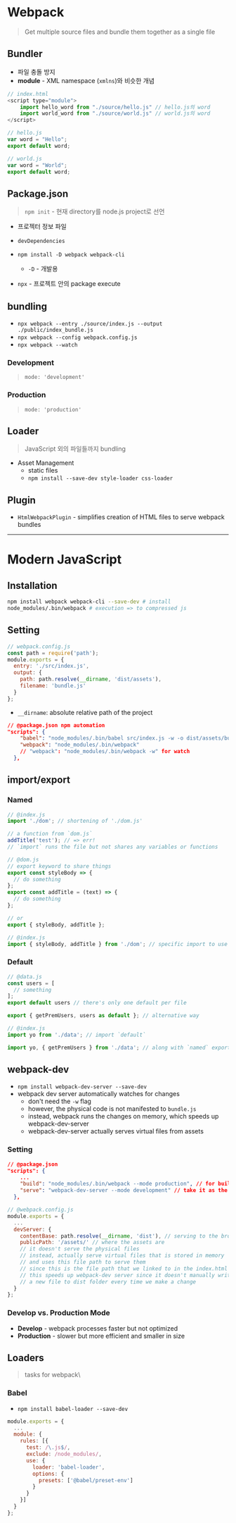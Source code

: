 # Webpack
> Get multiple source files and bundle them together as a single file

## Bundler
* 파일 충돌 방지
* **module** - XML namespace (`xmlns`)와 비슷한 개념

```javascript
// index.html
<script type="module">
    import hello_word from "./source/hello.js" // hello.js의 word
    import world_word from "./source/world.js" // world.js의 word
</script>

// hello.js
var word = "Hello";
export default word;

// world.js
var word = "World";
export default word;
```

## Package.json
> `npm init` - 현재 directory를 node.js project로 선언
* 프로젝터 정보 파일
* `devDependencies`

* `npm install -D webpack webpack-cli`
  * `-D` - 개발용

* `npx` - 프로젝트 안의 package execute

## bundling
* `npx webpack --entry ./source/index.js --output ./public/index_bundle.js`
* `npx webpack --config webpack.config.js`
* `npx webpack --watch`

### Development
> `mode: 'development'`

### Production 
> `mode: 'production'`


## Loader
> JavaScript 외의 파일들까지 bundling
* Asset Management
  * static files
  * `npm install --save-dev style-loader css-loader`

## Plugin
* `HtmlWebpackPlugin` - simplifies creation of HTML files to serve webpack bundles

---

# Modern JavaScript

## Installation
```bash
npm install webpack webpack-cli --save-dev # install
node_modules/.bin/webpack # execution => to compressed js
```

## Setting
```javascript
// webpack.config.js
const path = require('path');
module.exports = {
  entry: './src/index.js',
  output: {
    path: path.resolve(__dirname, 'dist/assets'),
    filename: 'bundle.js'
  }
};
```
* `__dirname`: absolute relative path of the project
```json
// @package.json npm automation
"scripts": {
    "babel": "node_modules/.bin/babel src/index.js -w -o dist/assets/bundle.js",
    "webpack": "node_modules/.bin/webpack"
    // "webpack": "node_modules/.bin/webpack -w" for watch
  },
```

## import/export
### Named
```javascript
// @index.js
import './dom'; // shortening of './dom.js'

// a function from `dom.js`
addTitle('test'); // => err!
// `import` runs the file but not shares any variables or functions
```
```javascript
// @dom.js
// export keyword to share things
export const styleBody => {
  // do something
};
export const addTitle = (text) => {
  // do something
};

// or
export { styleBody, addTitle };

// @index.js
import { styleBody, addTitle } from './dom'; // specific import to use them
```

### Default
```javascript
// @data.js
const users = [
  // something
];
export default users // there's only one default per file

export { getPremUsers, users as default }; // alternative way

// @index.js
import yo from './data'; // import `default`

import yo, { getPremUsers } from './data'; // along with `named` exports
```


## webpack-dev
* `npm install webpack-dev-server --save-dev`
* webpack dev server automatically watches for changes
  * don't need the `-w` flag
  * however, the physical code is not manifested to `bundle.js`
  * instead, webpack runs the changes on memory, which speeds up webpack-dev-server
  * webpack-dev-server actually serves virtual files from assets

### Setting
```json
// @package.json
"scripts": {
    ...
    "build": "node_modules/.bin/webpack --mode production", // for building in 'production' mode
    "serve": "webpack-dev-server --mode development" // take it as the 'live server' in 'development' mode
  },
```
```javascript
// @webpack.config.js
module.exports = {
  ...
  devServer: {
    contentBase: path.resolve(__dirname, 'dist'), // serving to the browser
    publicPath: '/assets/' // where the assets are
    // it doesn't serve the physical files
    // instead, actually serve virtual files that is stored in memory
    // and uses this file path to serve them
    // since this is the file path that we linked to in the index.html file.
    // this speeds up webpack-dev server since it doesn't manually write
    // a new file to dist folder every time we make a change
  }
};
```

### Develop vs. Production Mode
* **Develop** - webpack processes faster but not optimized
* **Production** - slower but more efficient and smaller in size


## Loaders
> tasks for webpack\
### Babel
* `npm install babel-loader --save-dev`
```javascript
module.exports = {
  ...
  module: {
    rules: [{
      test: /\.js$/,
      exclude: /node_modules/,
      use: {
        loader: 'babel-loader',
        options: {
          presets: ['@babel/preset-env']
        }
      }
    }]
  }
};
```